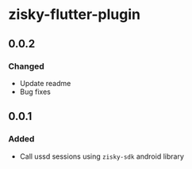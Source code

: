 # zisky-flutter-plugin

## 0.0.2
### Changed
 - Update readme
 - Bug fixes

## 0.0.1
### Added
 - Call ussd sessions using `zisky-sdk` android library

